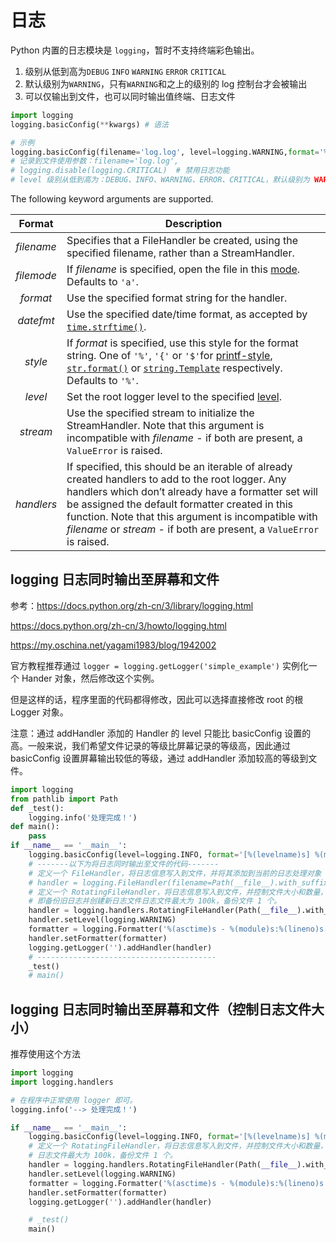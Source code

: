 # 日志

Python 内置的日志模块是 `logging`，暂时不支持终端彩色输出。

1. 级别从低到高为`DEBUG` `INFO` `WARNING` `ERROR` `CRITICAL`
2. 默认级别为`WARNING`，只有`WARNING`和之上的级别的 log 控制台才会被输出
3. 可以仅输出到文件，也可以同时输出值终端、日志文件

```python
import logging
logging.basicConfig(**kwargs) # 语法

# 示例
logging.basicConfig(filename='log.log', level=logging.WARNING,format='%(asctime)s - %(module)s:%(lineno)s - %(levelname)s: %(message)s')
# 记录到文件使用参数：filename='log.log',
# logging.disable(logging.CRITICAL)  # 禁用日志功能
# level 级别从低到高为：DEBUG、INFO、WARNING、ERROR、CRITICAL，默认级别为 WARNING
```

The following keyword arguments are supported.

|   Format   | Description                                                  |
| :--------: | ------------------------------------------------------------ |
| *filename* | Specifies that a FileHandler be created, using the specified filename, rather than a StreamHandler. |
| *filemode* | If *filename* is specified, open the file in this [mode](https://docs.python.org/3/library/functions.html#filemodes). Defaults to `'a'`. |
|  *format*  | Use the specified format string for the handler.             |
| *datefmt*  | Use the specified date/time format, as accepted by [`time.strftime()`](https://docs.python.org/3/library/time.html#time.strftime). |
|  *style*   | If *format* is specified, use this style for the format string. One of `'%'`, `'{'` or `'$'`for [printf-style](https://docs.python.org/3/library/stdtypes.html#old-string-formatting), [`str.format()`](https://docs.python.org/3/library/stdtypes.html#str.format) or [`string.Template`](https://docs.python.org/3/library/string.html#string.Template) respectively. Defaults to `'%'`. |
|  *level*   | Set the root logger level to the specified [level](https://docs.python.org/3/library/logging.html#levels). |
|  *stream*  | Use the specified stream to initialize the StreamHandler. Note that this argument is incompatible with *filename* - if both are present, a `ValueError` is raised. |
| *handlers* | If specified, this should be an iterable of already created handlers to add to the root logger. Any handlers which don’t already have a formatter set will be assigned the default formatter created in this function. Note that this argument is incompatible with *filename* or *stream* - if both are present, a `ValueError` is raised. |

## logging 日志同时输出至屏幕和文件

参考：<https://docs.python.org/zh-cn/3/library/logging.html>

<https://docs.python.org/zh-cn/3/howto/logging.html>

<https://my.oschina.net/yagami1983/blog/1942002>

官方教程推荐通过 `logger = logging.getLogger('simple_example')` 实例化一个 Hander 对象，然后修改这个实例。

但是这样的话，程序里面的代码都得修改，因此可以选择直接修改 root 的根 Logger 对象。

注意：通过 addHandler 添加的 Handler 的 level 只能比 basicConfig 设置的高。一般来说，我们希望文件记录的等级比屏幕记录的等级高，因此通过 basicConfig 设置屏幕输出较低的等级，通过 addHandler 添加较高的等级到文件。

```python
import logging
from pathlib import Path
def _test():
    logging.info('处理完成！')
def main():
    pass
if __name__ == '__main__':
    logging.basicConfig(level=logging.INFO, format='[%(levelname)s] %(message)s')
    # -------以下为将日志同时输出至文件的代码-------
    # 定义一个 FileHandler，将日志信息写入到文件，并将其添加到当前的日志处理对象
    # handler = logging.FileHandler(filename=Path(__file__).with_suffix('.log'), mode='a')
    # 定义一个 RotatingFileHandler，将日志信息写入到文件，并控制文件大小和数量，可实现日志轮转，
    # 即备份旧日志并创建新日志文件日志文件最大为 100k，备份文件 1 个。
    handler = logging.handlers.RotatingFileHandler(Path(__file__).with_suffix('.log'), 'a', 100_000, 1)
    handler.setLevel(logging.WARNING)
    formatter = logging.Formatter('%(asctime)s - %(module)s:%(lineno)s [%(levelname)s] %(message)s')
    handler.setFormatter(formatter)
    logging.getLogger('').addHandler(handler)
    # ----------------------------------------
    _test()
    # main()
```

## logging 日志同时输出至屏幕和文件（控制日志文件大小）

推荐使用这个方法

```python
import logging
import logging.handlers

# 在程序中正常使用 logger 即可。
logging.info('--> 处理完成！')

if __name__ == '__main__':
    logging.basicConfig(level=logging.INFO, format='[%(levelname)s] %(message)s')
    # 定义一个 RotatingFileHandler，将日志信息写入到文件，并控制文件大小和数量，可实现日志轮转，即备份旧日志并创建新日志文件
    # 日志文件最大为 100k，备份文件 1 个。
    handler = logging.handlers.RotatingFileHandler(Path(__file__).with_suffix('.log'), 'a', 100_000, 1)
    handler.setLevel(logging.WARNING)
    formatter = logging.Formatter('%(asctime)s - %(module)s:%(lineno)s [%(levelname)s] %(message)s')
    handler.setFormatter(formatter)
    logging.getLogger('').addHandler(handler)

    # _test()
    main()
```
